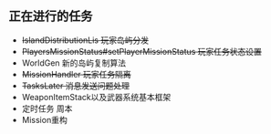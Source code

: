 ## 正在进行的任务
- ~~IslandDistributionLis 玩家岛屿分发~~<br>
- ~~PlayersMissionStatus#setPlayerMissionStatus 玩家任务状态设置~~<br>
- WorldGen 新的岛屿复制算法<br>
- ~~MissionHandler 玩家任务隔离~~<br>
- ~~TasksLater 消息发送问题处理~~<br>
- WeaponItemStack以及武器系统基本框架
- 定时任务 周本
- Mission重构
